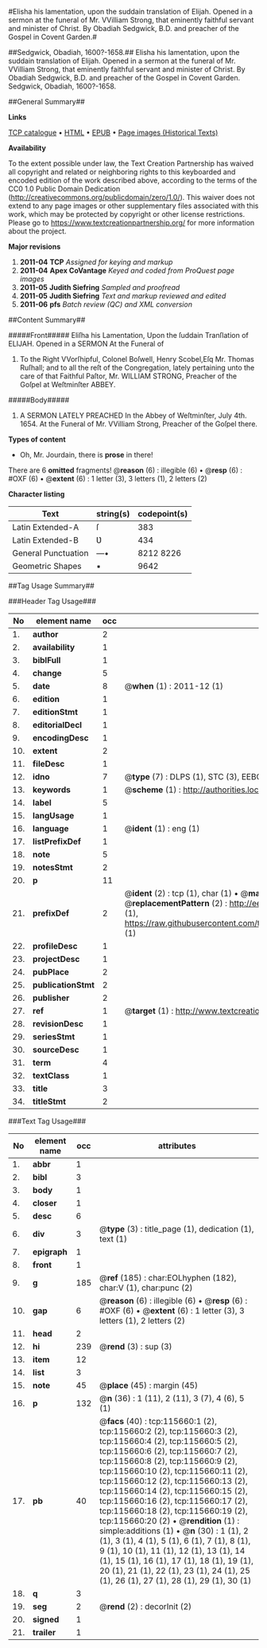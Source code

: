 #Elisha his lamentation, upon the suddain translation of Elijah. Opened in a sermon at the funeral of Mr. VVilliam Strong, that eminently faithful servant and minister of Christ. By Obadiah Sedgwick, B.D. and preacher of the Gospel in Covent Garden.#

##Sedgwick, Obadiah, 1600?-1658.##
Elisha his lamentation, upon the suddain translation of Elijah. Opened in a sermon at the funeral of Mr. VVilliam Strong, that eminently faithful servant and minister of Christ. By Obadiah Sedgwick, B.D. and preacher of the Gospel in Covent Garden.
Sedgwick, Obadiah, 1600?-1658.

##General Summary##

**Links**

[TCP catalogue](http://www.ota.ox.ac.uk/tcp/)  • 
[HTML](http://tei.it.ox.ac.uk/tcp/Texts-HTML/free/A92/A92851.html)  • 
[EPUB](http://tei.it.ox.ac.uk/tcp/Texts-EPUB/free/A92/A92851.epub) • 
[Page images (Historical Texts)](https://historicaltexts.jisc.ac.uk/eebo-99863458e)

**Availability**

To the extent possible under law, the Text Creation Partnership has waived all copyright and related or neighboring rights to this keyboarded and encoded edition of the work described above, according to the terms of the CC0 1.0 Public Domain Dedication (http://creativecommons.org/publicdomain/zero/1.0/). This waiver does not extend to any page images or other supplementary files associated with this work, which may be protected by copyright or other license restrictions. Please go to https://www.textcreationpartnership.org/ for more information about the project.

**Major revisions**

1. __2011-04__ __TCP__ *Assigned for keying and markup*
1. __2011-04__ __Apex CoVantage__ *Keyed and coded from ProQuest page images*
1. __2011-05__ __Judith Siefring__ *Sampled and proofread*
1. __2011-05__ __Judith Siefring__ *Text and markup reviewed and edited*
1. __2011-06__ __pfs__ *Batch review (QC) and XML conversion*

##Content Summary##

#####Front#####
Eliſha his Lamentation, Upon the ſuddain Tranſlation of ELIJAH. Opened in a SERMON At the Funeral of
1. To the Right VVorſhipful, Colonel Boſwell, Henry Scobel,Eſq Mr. Thomas Ruſhall; and to all the reſt of the Congregation, lately pertaining unto the care of that Faithful Paſtor, Mr. WILLIAM STRONG, Preacher of the Goſpel at Weſtminſter ABBEY.

#####Body#####

1. A SERMON LATELY PREACHED In the Abbey of Weſtminſter, July 4th. 1654. At the Funeral of Mr. VVilliam Strong, Preacher of the Goſpel there.

**Types of content**

  * Oh, Mr. Jourdain, there is **prose** in there!

There are 6 **omitted** fragments! 
 @__reason__ (6) : illegible (6)  •  @__resp__ (6) : #OXF (6)  •  @__extent__ (6) : 1 letter (3), 3 letters (1), 2 letters (2)

**Character listing**


|Text|string(s)|codepoint(s)|
|---|---|---|
|Latin Extended-A|ſ|383|
|Latin Extended-B|Ʋ|434|
|General Punctuation|—•|8212 8226|
|Geometric Shapes|▪|9642|

##Tag Usage Summary##

###Header Tag Usage###

|No|element name|occ|attributes|
|---|---|---|---|
|1.|__author__|2||
|2.|__availability__|1||
|3.|__biblFull__|1||
|4.|__change__|5||
|5.|__date__|8| @__when__ (1) : 2011-12 (1)|
|6.|__edition__|1||
|7.|__editionStmt__|1||
|8.|__editorialDecl__|1||
|9.|__encodingDesc__|1||
|10.|__extent__|2||
|11.|__fileDesc__|1||
|12.|__idno__|7| @__type__ (7) : DLPS (1), STC (3), EEBO-CITATION (1), PROQUEST (1), VID (1)|
|13.|__keywords__|1| @__scheme__ (1) : http://authorities.loc.gov/ (1)|
|14.|__label__|5||
|15.|__langUsage__|1||
|16.|__language__|1| @__ident__ (1) : eng (1)|
|17.|__listPrefixDef__|1||
|18.|__note__|5||
|19.|__notesStmt__|2||
|20.|__p__|11||
|21.|__prefixDef__|2| @__ident__ (2) : tcp (1), char (1)  •  @__matchPattern__ (2) : ([0-9\-]+):([0-9IVX]+) (1), (.+) (1)  •  @__replacementPattern__ (2) : http://eebo.chadwyck.com/downloadtiff?vid=$1&page=$2 (1), https://raw.githubusercontent.com/textcreationpartnership/Texts/master/tcpchars.xml#$1 (1)|
|22.|__profileDesc__|1||
|23.|__projectDesc__|1||
|24.|__pubPlace__|2||
|25.|__publicationStmt__|2||
|26.|__publisher__|2||
|27.|__ref__|1| @__target__ (1) : http://www.textcreationpartnership.org/docs/. (1)|
|28.|__revisionDesc__|1||
|29.|__seriesStmt__|1||
|30.|__sourceDesc__|1||
|31.|__term__|4||
|32.|__textClass__|1||
|33.|__title__|3||
|34.|__titleStmt__|2||


###Text Tag Usage###

|No|element name|occ|attributes|
|---|---|---|---|
|1.|__abbr__|1||
|2.|__bibl__|3||
|3.|__body__|1||
|4.|__closer__|1||
|5.|__desc__|6||
|6.|__div__|3| @__type__ (3) : title_page (1), dedication (1), text (1)|
|7.|__epigraph__|1||
|8.|__front__|1||
|9.|__g__|185| @__ref__ (185) : char:EOLhyphen (182), char:V (1), char:punc (2)|
|10.|__gap__|6| @__reason__ (6) : illegible (6)  •  @__resp__ (6) : #OXF (6)  •  @__extent__ (6) : 1 letter (3), 3 letters (1), 2 letters (2)|
|11.|__head__|2||
|12.|__hi__|239| @__rend__ (3) : sup (3)|
|13.|__item__|12||
|14.|__list__|3||
|15.|__note__|45| @__place__ (45) : margin (45)|
|16.|__p__|132| @__n__ (36) : 1 (11), 2 (11), 3 (7), 4 (6), 5 (1)|
|17.|__pb__|40| @__facs__ (40) : tcp:115660:1 (2), tcp:115660:2 (2), tcp:115660:3 (2), tcp:115660:4 (2), tcp:115660:5 (2), tcp:115660:6 (2), tcp:115660:7 (2), tcp:115660:8 (2), tcp:115660:9 (2), tcp:115660:10 (2), tcp:115660:11 (2), tcp:115660:12 (2), tcp:115660:13 (2), tcp:115660:14 (2), tcp:115660:15 (2), tcp:115660:16 (2), tcp:115660:17 (2), tcp:115660:18 (2), tcp:115660:19 (2), tcp:115660:20 (2)  •  @__rendition__ (1) : simple:additions (1)  •  @__n__ (30) : 1 (1), 2 (1), 3 (1), 4 (1), 5 (1), 6 (1), 7 (1), 8 (1), 9 (1), 10 (1), 11 (1), 12 (1), 13 (1), 14 (1), 15 (1), 16 (1), 17 (1), 18 (1), 19 (1), 20 (1), 21 (1), 22 (1), 23 (1), 24 (1), 25 (1), 26 (1), 27 (1), 28 (1), 29 (1), 30 (1)|
|18.|__q__|3||
|19.|__seg__|2| @__rend__ (2) : decorInit (2)|
|20.|__signed__|1||
|21.|__trailer__|1||
